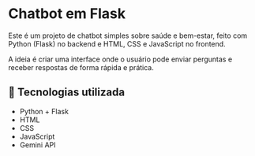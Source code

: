 # Chatbot em Flask
Este é um projeto de chatbot simples sobre saúde e bem-estar, feito com Python (Flask) no backend e HTML, CSS e JavaScript no frontend.

A ideia é criar uma interface onde o usuário pode enviar perguntas e receber respostas de forma rápida e prática.

## 🔧 Tecnologias utilizada
+ Python + Flask
+ HTML
+ CSS
+ JavaScript
+ Gemini API
